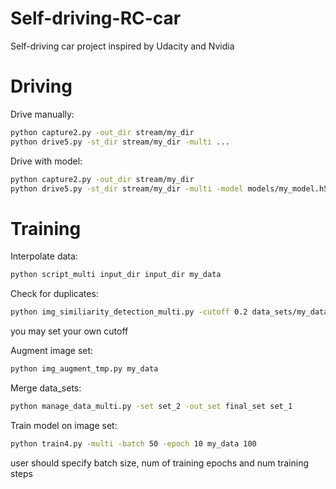 # Self-driving-RC-car
Self-driving car project inspired by Udacity and Nvidia

# Driving

Drive manually:
```bash
python capture2.py -out_dir stream/my_dir
python drive5.py -st_dir stream/my_dir -multi ...
```

Drive with model:
```bash
python capture2.py -out_dir stream/my_dir
python drive5.py -st_dir stream/my_dir -multi -model models/my_model.h5 ...
```

# Training

Interpolate data:
```bash
python script_multi input_dir input_dir my_data
```

Check for duplicates:
```bash
python img_similiarity_detection_multi.py -cutoff 0.2 data_sets/my_data
```
you may set your own cutoff

Augment image set:
```bash
python img_augment_tmp.py my_data
```

Merge data_sets:
```bash
python manage_data_multi.py -set set_2 -out_set final_set set_1
```

Train model on image set:
```bash
python train4.py -multi -batch 50 -epoch 10 my_data 100
```
user should specify batch size, num of training epochs and num training steps
